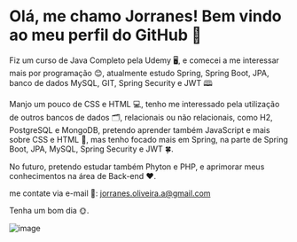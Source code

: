# Olá, me chamo Jorranes! Bem vindo ao meu perfil do GitHub 🌿

Fiz um curso de Java Completo pela Udemy 🖥️, e comecei a me interessar mais por programação 😊, atualmente estudo Spring, Spring Boot, JPA, banco de dados MySQL, GIT, Spring Security e JWT 🕮

Manjo um pouco de CSS e HTML 💻, tenho me interessado pela utilização de outros bancos de dados 🗂️, relacionais ou não relacionais, como H2, PostgreSQL e MongoDB, pretendo aprender também JavaScript e mais sobre CSS e HTML 📖, mas tenho focado mais em Spring, na parte de Spring Boot, JPA, MySQL, Spring Security e JWT 🍀.

No futuro, pretendo estudar também Phyton e PHP, e aprimorar meus conhecimentos na área de Back-end ❤️.

me contate via e-mail 📧: jorranes.oliveira.a@gmail.com

Tenha um bom dia 🌞.

![image](https://user-images.githubusercontent.com/113206390/198699775-24937aeb-a192-41e4-8030-4652e7365473.png)
